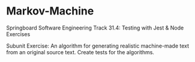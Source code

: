 # Markov-Machine

Springboard Software Engineering Track 31.4: Testing with Jest & Node Exercises

Subunit Exercise: An algorithm for generating realistic machine-made text from an original source text. Create tests for the algorithms.
